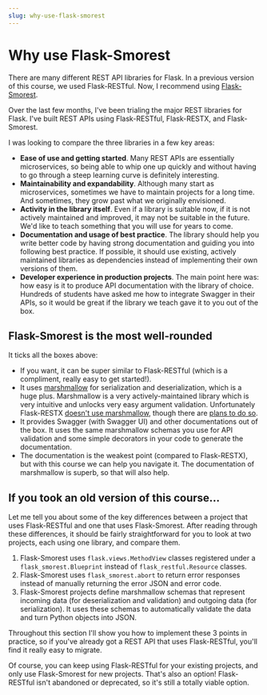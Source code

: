 ```yaml
---
slug: why-use-flask-smorest
---
```


# Why use Flask-Smorest

There are many different REST API libraries for Flask. In a previous version of this course, we used Flask-RESTful. Now, I recommend using [Flask-Smorest](https://github.com/marshmallow-code/flask-smorest).

Over the last few months, I've been trialing the major REST libraries for Flask. I've built REST APIs using Flask-RESTful, Flask-RESTX, and Flask-Smorest.

I was looking to compare the three libraries in a few key areas:

- **Ease of use and getting started**. Many REST APIs are essentially microservices, so being able to whip one up quickly and without having to go through a steep learning curve is definitely interesting.
- **Maintainability and expandability**. Although many start as microservices, sometimes we have to maintain projects for a long time. And sometimes, they grow past what we originally envisioned.
- **Activity in the library itself**. Even if a library is suitable now, if it is not actively maintained and improved, it may not be suitable in the future. We'd like to teach something that you will use for years to come.
- **Documentation and usage of best practice**. The library should help you write better code by having strong documentation and guiding you into following best practice. If possible, it should use existing, actively maintained libraries as dependencies instead of implementing their own versions of them.
- **Developer experience in production projects**. The main point here was: how easy is it to produce API documentation with the library of choice. Hundreds of students have asked me how to integrate Swagger in their APIs, so it would be great if the library we teach gave it to you out of the box.

## Flask-Smorest is the most well-rounded

It ticks all the boxes above:

- If you want, it can be super similar to Flask-RESTful (which is a compliment, really easy to get started!).
- It uses [marshmallow](https://marshmallow.readthedocs.io/en/stable/) for serialization and deserialization, which is a huge plus. Marshmallow is a very actively-maintained library which is very intuitive and unlocks very easy argument validation. Unfortunately Flask-RESTX [doesn't use marshmallow](https://flask-restx.readthedocs.io/en/latest/marshalling.html), though there are [plans to do so](https://github.com/python-restx/flask-restx/issues/59).
- It provides Swagger (with Swagger UI) and other documentations out of the box. It uses the same marshmallow schemas you use for API validation and some simple decorators in your code to generate the documentation.
- The documentation is the weakest point (compared to Flask-RESTX), but with this course we can help you navigate it. The documentation of marshmallow is superb, so that will also help.

## If you took an old version of this course...

Let me tell you about some of the key differences between a project that uses Flask-RESTful and one that uses Flask-Smorest. After reading through these differences, it should be fairly straightforward for you to look at two projects, each using one library, and compare them.

1. Flask-Smorest uses `flask.views.MethodView` classes registered under a `flask_smorest.Blueprint` instead of `flask_restful.Resource` classes.
2. Flask-Smorest uses `flask_smorest.abort` to return error responses instead of manually returning the error JSON and error code.
3. Flask-Smorest projects define marshmallow schemas that represent incoming data (for deserialization and validation) and outgoing data (for serialization). It uses these schemas to automatically validate the data and turn Python objects into JSON.

Throughout this section I'll show you how to implement these 3 points in practice, so if you've already got a REST API that uses Flask-RESTful, you'll find it really easy to migrate.

Of course, you can keep using Flask-RESTful for your existing projects, and only use Flask-Smorest for new projects. That's also an option! Flask-RESTful isn't abandoned or deprecated, so it's still a totally viable option.